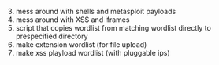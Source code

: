 
3. mess around with shells and metasploit payloads
4. mess around with XSS and iframes
5. script that copies wordlist from matching wordlist directly to prespecified directory
6. make extension wordlist (for file upload)
7. make xss playload wordlist (with pluggable ips)



